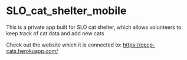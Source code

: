 # SLO_cat_shelter_mobile
This is a private app built for SLO cat shelter, which allows volunteers to keep track of cat data and add new cats 

Check out the website which it is connected to: https://cpcp-cats.herokuapp.com/
